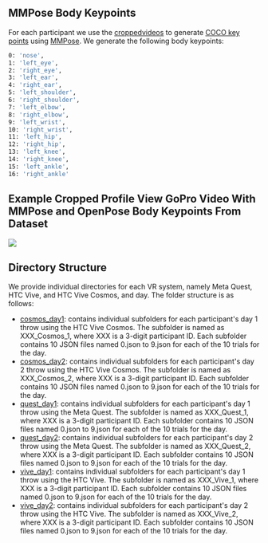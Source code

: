 ## MMPose Body Keypoints

For each participant we use the [croppedvideos](../croppedvideos) to generate [COCO key points](https://github.com/jin-s13/COCO-WholeBody/tree/master?tab=readme-ov-file) using [MMPose](https://github.com/open-mmlab/mmpose/). We generate the following body keypoints: 

```bash
0: 'nose',
1: 'left_eye',
2: 'right_eye',
3: 'left_ear',
4: 'right_ear',
5: 'left_shoulder',
6: 'right_shoulder',
7: 'left_elbow',
8: 'right_elbow',
9: 'left_wrist',
10: 'right_wrist',
11: 'left_hip',
12: 'right_hip',
13: 'left_knee',
14: 'right_knee',
15: 'left_ankle',
16: 'right_ankle'
```

## Example Cropped Profile View GoPro Video With MMPose and OpenPose Body Keypoints From Dataset
![](../figs/videos/examplevideos.gif)

## Directory Structure
We provide individual directories for each VR system, namely Meta Quest, HTC Vive, and HTC Vive Cosmos, and day. The folder structure is as follows:

+ [cosmos_day1](cosmos_day1): contains individual subfolders for each participant's day 1 throw using the HTC Vive Cosmos. The subfolder is named as XXX_Cosmos_1, where XXX is a 3-digit participant ID. Each subfolder contains 10 JSON files named 0.json to 9.json for each of the 10 trials for the day. 
+ [cosmos_day2](cosmos_day2): contains individual subfolders for each participant's day 2 throw using the HTC Vive Cosmos. The subfolder is named as XXX_Cosmos_2, where XXX is a 3-digit participant ID. Each subfolder contains 10 JSON files named 0.json to 9.json for each of the 10 trials for the day. 
+ [quest_day1](quest_day1): contains individual subfolders for each participant's day 1 throw using the Meta Quest. The subfolder is named as XXX_Quest_1, where XXX is a 3-digit participant ID. Each subfolder contains 10 JSON files named 0.json to 9.json for each of the 10 trials for the day. 
+ [quest_day2](quest_day2): contains individual subfolders for each participant's day 2 throw using the Meta Quest. The subfolder is named as XXX_Quest_2, where XXX is a 3-digit participant ID. Each subfolder contains 10 JSON files named 0.json to 9.json for each of the 10 trials for the day. 
+ [vive_day1](vive_day1): contains individual subfolders for each participant's day 1 throw using the HTC Vive. The subfolder is named as XXX_Vive_1, where XXX is a 3-digit participant ID. Each subfolder contains 10 JSON files named 0.json to 9.json for each of the 10 trials for the day. 
+ [vive_day2](vive_day2): contains individual subfolders for each participant's day 2 throw using the HTC Vive. The subfolder is named as XXX_Vive_2, where XXX is a 3-digit participant ID. Each subfolder contains 10 JSON files named 0.json to 9.json for each of the 10 trials for the day. 
